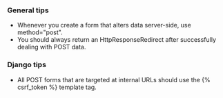 ### General tips
- Whenever you create a form that alters data server-side, use method="post".
- You should always return an HttpResponseRedirect after successfully dealing with POST data.

### Django tips
- All POST forms that are targeted at internal URLs should use the {% csrf_token %} template tag.
